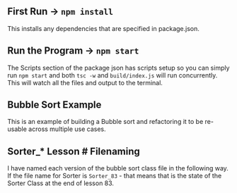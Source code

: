 ## First Run -> `npm install`

This installs any dependencies that are specified in package.json.

## Run the Program -> `npm start`

The Scripts section of the package json has scripts setup so you can simply run `npm start` and both `tsc -w` and `build/index.js` will run concurrently. This will watch all the files and output to the terminal.

## Bubble Sort Example

This is an example of building a Bubble sort and refactoring it to be re-usable across multiple use cases.

## Sorter\_\* Lesson # Filenaming

I have named each version of the bubble sort class file in the following way. If the file name for Sorter is `Sorter_83` - that means that is the state of the Sorter Class at the end of lesson 83.

